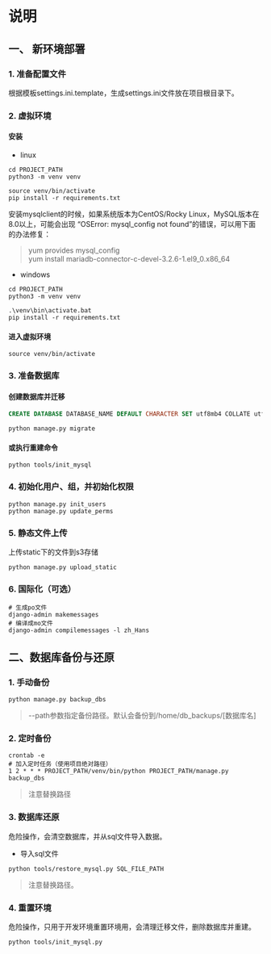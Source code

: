 # 说明

## 一、 新环境部署

### 1. 准备配置文件
根据模板settings.ini.template，生成settings.ini文件放在项目根目录下。

### 2. 虚拟环境
#### 安装
- linux
```shell
cd PROJECT_PATH
python3 -m venv venv

source venv/bin/activate
pip install -r requirements.txt
```
安装mysqlclient的时候，如果系统版本为CentOS/Rocky Linux，MySQL版本在8.0以上，可能会出现
“OSError: mysql_config not found”的错误，可以用下面的办法修复：<br>
>yum provides mysql_config<br>yum install mariadb-connector-c-devel-3.2.6-1.el9_0.x86_64

- windows

```shell
cd PROJECT_PATH
python3 -m venv venv

.\venv\bin\activate.bat
pip install -r requirements.txt
```

#### 进入虚拟环境
```shell
source venv/bin/activate
```

### 3. 准备数据库
#### 创建数据库并迁移
```sql
CREATE DATABASE DATABASE_NAME DEFAULT CHARACTER SET utf8mb4 COLLATE utf8mb4_general_ci;
```
```shell
python manage.py migrate
```
#### 或执行重建命令
```shell
python tools/init_mysql
```

### 4. 初始化用户、组，并初始化权限
```shell
python manage.py init_users
python manage.py update_perms
```

### 5. 静态文件上传
上传static下的文件到s3存储
```shell
python manage.py upload_static
```

### 6. 国际化（可选）
```shell
# 生成po文件
django-admin makemessages
# 编译成mo文件
django-admin compilemessages -l zh_Hans
```

## 二、数据库备份与还原

### 1. 手动备份
```shell
python manage.py backup_dbs
```
> --path参数指定备份路径。默认会备份到/home/db_backups/[数据库名]

### 2. 定时备份
```shell
crontab -e
# 加入定时任务（使用项目绝对路径）
1 2 * * * PROJECT_PATH/venv/bin/python PROJECT_PATH/manage.py backup_dbs
```
> 注意替换路径

### 3. 数据库还原
危险操作，会清空数据库，并从sql文件导入数据。
- 导入sql文件
```shell
python tools/restore_mysql.py SQL_FILE_PATH
```
> 注意替换路径。

### 4. 重置环境
危险操作，只用于开发环境重置环境用，会清理迁移文件，删除数据库并重建。
```shell
python tools/init_mysql.py
```